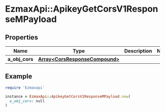 # EzmaxApi::ApikeyGetCorsV1ResponseMPayload

## Properties

| Name | Type | Description | Notes |
| ---- | ---- | ----------- | ----- |
| **a_obj_cors** | [**Array&lt;CorsResponseCompound&gt;**](CorsResponseCompound.md) |  |  |

## Example

```ruby
require 'Ezmaxapi'

instance = EzmaxApi::ApikeyGetCorsV1ResponseMPayload.new(
  a_obj_cors: null
)
```

